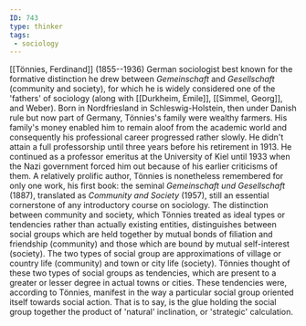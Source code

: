 ```yaml
---
ID: 743
type: thinker
tags: 
 - sociology
---
```


[[Tönnies, Ferdinand]]
(1855--1936) German sociologist best known for the formative distinction
he drew between *Gemeinschaft* and *Gesellschaft* (community and
society), for which he is widely considered one of the 'fathers' of
sociology (along with
[[Durkheim, Émile]],
[[Simmel, Georg]], and Weber). Born
in Nordfriesland in Schleswig-Holstein, then under Danish rule but now
part of Germany, Tönnies's family were wealthy farmers. His family's
money enabled him to remain aloof from the academic world and
consequently his professional career progressed rather slowly. He didn't
attain a full professorship until three years before his retirement in
1913. He continued as a professor emeritus at the University of Kiel
until 1933 when the Nazi government forced him out because of his
earlier criticisms of them. A relatively prolific author, Tönnies is
nonetheless remembered for only one work, his first book: the seminal
*Gemeinschaft und Gesellschaft* (1887), translated as *Community and
Society* (1957), still an essential cornerstone of any introductory
course on sociology. The distinction between community and society,
which Tönnies treated as ideal types or tendencies rather than actually
existing entities, distinguishes between social groups which are held
together by mutual bonds of filiation and friendship (community) and
those which are bound by mutual self-interest (society). The two types
of social group are approximations of village or country life
(community) and town or city life (society). Tönnies thought of these
two types of social groups as tendencies, which are present to a greater
or lesser degree in actual towns or cities. These tendencies were,
according to Tönnies, manifest in the way a particular social group
oriented itself towards social action. That is to say, is the glue
holding the social group together the product of 'natural' inclination,
or 'strategic' calculation.
